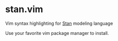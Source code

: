 stan.vim
========

Vim syntax highlighting for [Stan](http://mc-stan.org) modeling language 

Use your favorite vim package manager to install.
